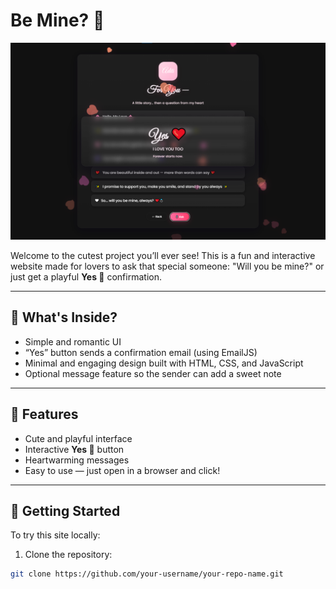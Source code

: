 # Be Mine? 💖

![alt text](image.png)


Welcome to the cutest project you’ll ever see! This is a fun and interactive website made for lovers to ask that special someone: "Will you be mine?" or just get a playful **Yes 💖** confirmation.

---

## 💌 What's Inside?
- Simple and romantic UI  
- “Yes” button sends a confirmation email (using EmailJS)  
- Minimal and engaging design built with HTML, CSS, and JavaScript  
- Optional message feature so the sender can add a sweet note  

---

## 🎁 Features
- Cute and playful interface  
- Interactive **Yes 💖** button  
- Heartwarming messages  
- Easy to use — just open in a browser and click!  

---

## 🚀 Getting Started
To try this site locally:  

1. Clone the repository:  
```bash
git clone https://github.com/your-username/your-repo-name.git
